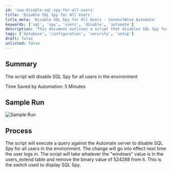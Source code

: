 ```yaml
---
id: 'cwa-disable-sql-spy-for-all-users'
title: 'Disable SQL Spy for All Users'
title_meta: 'Disable SQL Spy for All Users - ConnectWise Automate'
keywords: ['sql', 'spy', 'users', 'disable', 'automate']
description: 'This document outlines a script that disables SQL Spy for all users in a ConnectWise Automate environment. It executes a query against the Automate server to modify user settings, ensuring that the change takes effect upon the next user login.'
tags: ['database', 'configuration', 'security', 'setup']
draft: false
unlisted: false
---
```

## Summary

The script will disable SQL Spy for all users in the environment

Time Saved by Automation: 5 Minutes

## Sample Run

![Sample Run](5078775/docs/8055987/images/11212471)

## Process

The script will execute a query against the Automate server to disable SQL Spy for all users in the environment. The change will go into effect next time the user logs in. The script will take whatever the "windows" value is in the users_extend table and remove the binary value of 524288 from it. This is the switch used to display SQL Spy.

